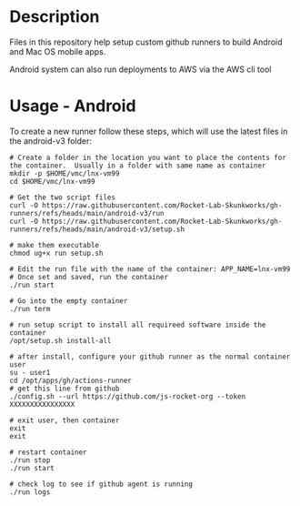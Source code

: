 # Description

Files in this repository help setup custom github runners to build Android and Mac OS mobile apps.

Android system can also run deployments to AWS via the AWS cli tool

# Usage - Android
To create a new runner follow these steps, which will use the latest files in the android-v3 folder:
```
# Create a folder in the location you want to place the contents for the container.  Usually in a folder with same name as container
mkdir -p $HOME/vmc/lnx-vm99
cd $HOME/vmc/lnx-vm99

# Get the two script files
curl -O https://raw.githubusercontent.com/Rocket-Lab-Skunkworks/gh-runners/refs/heads/main/android-v3/run
curl -O https://raw.githubusercontent.com/Rocket-Lab-Skunkworks/gh-runners/refs/heads/main/android-v3/setup.sh

# make them executable
chmod ug+x run setup.sh

# Edit the run file with the name of the container: APP_NAME=lnx-vm99
# Once set and saved, run the container
./run start

# Go into the empty container
./run term

# run setup script to install all requireed software inside the container
/opt/setup.sh install-all

# after install, configure your github runner as the normal container user
su - user1
cd /opt/apps/gh/actions-runner
# get this line from github
./config.sh --url https://github.com/js-rocket-org --token XXXXXXXXXXXXXXXX

# exit user, then container
exit
exit

# restart container
./run stop
./run start

# check log to see if github agent is running
./run logs
```



